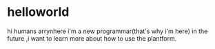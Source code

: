 # helloworld

hi humans 
arrynhere i'm a new programmar(that's why i'm here)
in the future ,i want to learn more about how to use the plantform.
